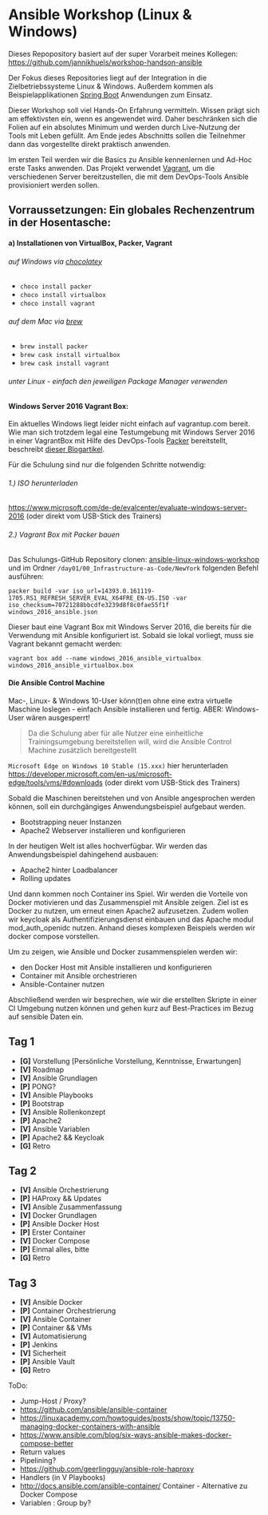 Ansible Workshop (Linux & Windows)
======================================================================================

Dieses Repopository basiert auf der super Vorarbeit meines Kollegen: https://github.com/jannikhuels/workshop-handson-ansible

Der Fokus dieses Repositories liegt auf der Integration in die Zielbetriebssysteme Linux & Windows. Außerdem kommen als Beispielapplikationen [Spring Boot](https://projects.spring.io/spring-boot/) Anwendungen zum Einsatz. 

Dieser Workshop soll viel Hands-On Erfahrung vermitteln. Wissen prägt sich am effektivsten ein, wenn es angewendet wird. Daher beschränken sich die Folien auf ein absolutes Minimum und werden durch Live-Nutzung der Tools mit Leben gefüllt. Am Ende jedes Abschnitts sollen die Teilnehmer dann das vorgestellte direkt praktisch anwenden.

Im ersten Teil werden wir die Basics zu Ansible kennenlernen und Ad-Hoc erste Tasks anwenden. Das Projekt verwendet [Vagrant](https://www.vagrantup.com/), um die verschiedenen Server bereitzustellen, die mit dem DevOps-Tools Ansible provisioniert werden sollen.

## Vorraussetzungen: Ein globales Rechenzentrum in der Hosentasche:

#### a) Installationen von VirtualBox, Packer, Vagrant

###### auf Windows via [chocolatey](https://chocolatey.org/)
* `choco install packer`
* `choco install virtualbox`
* `choco install vagrant`

###### auf dem Mac via [brew](https://brew.sh/index_de.html)
* `brew install packer`
* `brew cask install virtualbox` 
* `brew cask install vagrant`

###### unter Linux - einfach den jeweiligen Package Manager verwenden


#### Windows Server 2016 Vagrant Box:

Ein aktuelles Windows liegt leider nicht einfach auf vagrantup.com bereit. Wie man sich trotzdem legal eine Testumgebung mit Windows Server 2016 in einer VagrantBox mit Hilfe des DevOps-Tools [Packer](https://www.packer.io/) bereitstellt, beschreibt [dieser Blogartikel](https://blog.codecentric.de/en/2017/04/ansible-docker-windows-containers-spring-boot/).

Für die Schulung sind nur die folgenden Schritte notwendig:

###### 1.) ISO herunterladen

https://www.microsoft.com/de-de/evalcenter/evaluate-windows-server-2016 (oder direkt vom USB-Stick des Trainers)

###### 2.) Vagrant Box mit Packer bauen

Das Schulungs-GitHub Repository clonen: [ansible-linux-windows-workshop](https://github.com/jonashackt/ansible-linux-windows-workshop) und im Ordner `/day01/00_Infrastructure-as-Code/NewYork` folgenden Befehl ausführen:

```
packer build -var iso_url=14393.0.161119-1705.RS1_REFRESH_SERVER_EVAL_X64FRE_EN-US.ISO -var iso_checksum=70721288bbcdfe3239d8f8c0fae55f1f windows_2016_ansible.json
```


Dieser baut eine Vagrant Box mit Windows Server 2016, die bereits für die Verwendung mit Ansible konfiguriert ist. Sobald sie lokal vorliegt, muss sie Vagrant bekannt gemacht werden:

```
vagrant box add --name windows_2016_ansible_virtualbox  windows_2016_ansible_virtualbox.box
```


#### Die Ansible Control Machine

Mac-, Linux- & Windows 10-User könn(t)en ohne eine extra virtuelle Maschine loslegen - einfach Ansible installieren und fertig. ABER: Windows-User wären ausgesperrt!

> Da die Schulung aber für alle Nutzer eine einheitliche Trainingsumgebung bereitstellen will, wird die Ansible Control Machine zusätzlich bereitgestellt

`Microsoft Edge on Windows 10 Stable (15.xxx)` hier herunterladen https://developer.microsoft.com/en-us/microsoft-edge/tools/vms/#downloads (oder direkt vom USB-Stick des Trainers)





Sobald die Maschinen bereitstehen und von Ansible angesprochen werden können, soll ein durchgängiges Anwendungsbeispiel aufgebaut werden.







- Bootstrapping neuer Instanzen
- Apache2 Webserver installieren und konfigurieren

In der heutigen Welt ist alles hochverfügbar. Wir werden das Anwendungsbeispiel dahingehend ausbauen:

- Apache2 hinter Loadbalancer
- Rolling updates

Und dann kommen noch Container ins Spiel. Wir werden die Vorteile von Docker motivieren und das Zusammenspiel mit Ansible zeigen. Ziel ist es Docker zu nutzen, um erneut einen Apache2 aufzusetzen. Zudem wollen wir keycloak als Authentifizierungsdienst einbauen und das Apache modul mod_auth_openidc nutzen. Anhand dieses komplexen Beispiels werden wir docker compose vorstellen.

Um zu zeigen, wie Ansible und Docker zusammenspielen werden wir:

- den Docker Host mit Ansible installieren und konfigurieren
- Container mit Ansible orchestrieren
- Ansible-Container nutzen

Abschließend werden wir besprechen, wie wir die erstellten Skripte in einer CI Umgebung nutzen können und gehen kurz auf Best-Practices im Bezug auf sensible Daten ein.

## Tag 1
* **[G]** Vorstellung [Persönliche Vorstellung, Kenntnisse, Erwartungen]
* **[V]** Roadmap
* **[V]** Ansible Grundlagen
* **[P]** PONG?
* **[V]** Ansible Playbooks
* **[P]** Bootstrap
* **[V]** Ansible Rollenkonzept
* **[P]** Apache2
* **[V]** Ansible Variablen
* **[P]** Apache2 && Keycloak
* **[G]** Retro

## Tag 2
* **[V]** Ansible Orchestrierung
* **[P]** HAProxy && Updates
* **[V]** Ansible Zusammenfassung
* **[V]** Docker Grundlagen
* **[P]** Ansible Docker Host
* **[P]** Erster Container
* **[V]** Docker Compose
* **[P]** Einmal alles, bitte
* **[G]** Retro

## Tag 3
* **[V]** Ansible Docker
* **[P]** Container Orchestrierung
* **[V]** Ansible Container
* **[P]** Container && VMs 
* **[V]** Automatisierung
* **[P]** Jenkins
* **[V]** Sicherheit
* **[P]** Ansible Vault
* **[G]** Retro

ToDo:
* Jump-Host / Proxy?
* https://github.com/ansible/ansible-container
* https://linuxacademy.com/howtoguides/posts/show/topic/13750-managing-docker-containers-with-ansible
* https://www.ansible.com/blog/six-ways-ansible-makes-docker-compose-better
* Return values
* Pipelining?
* https://github.com/geerlingguy/ansible-role-haproxy
* Handlers (in V Playbooks)
* http://docs.ansible.com/ansible-container/ Container - Alternative zu Docker Compose
* Variablen : Group by?
